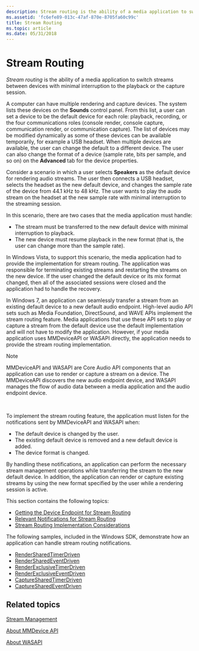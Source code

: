 ```yaml
---
description: Stream routing is the ability of a media application to switch streams between devices with minimal interruption to the playback or the capture session.
ms.assetid: 'fc6efe89-013c-47af-870e-8705fa60c99c'
title: Stream Routing
ms.topic: article
ms.date: 05/31/2018
---
```


# Stream Routing

*Stream routing* is the ability of a media application to switch streams between devices with minimal interruption to the playback or the capture session.

A computer can have multiple rendering and capture devices. The system lists these devices on the **Sounds** control panel. From this list, a user can set a device to be the default device for each role: playback, recording, or the four communications roles (console render, console capture, communication render, or communication capture). The list of devices may be modified dynamically as some of these devices can be available temporarily, for example a USB headset. When multiple devices are available, the user can change the default to a different device. The user can also change the format of a device (sample rate, bits per sample, and so on) on the **Advanced** tab for the device properties.

Consider a scenario in which a user selects **Speakers** as the default device for rendering audio streams. The user then connects a USB headset, selects the headset as the new default device, and changes the sample rate of the device from 44.1 kHz to 48 kHz. The user wants to play the audio stream on the headset at the new sample rate with minimal interruption to the streaming session.

In this scenario, there are two cases that the media application must handle:

-   The stream must be transferred to the new default device with minimal interruption to playback.
-   The new device must resume playback in the new format (that is, the user can change more than the sample rate).

In Windows Vista, to support this scenario, the media application had to provide the implementation for stream routing. The application was responsible for terminating existing streams and restarting the streams on the new device. If the user changed the default device or its mix format changed, then all of the associated sessions were closed and the application had to handle the recovery.

In Windows 7, an application can seamlessly transfer a stream from an existing default device to a new default audio endpoint. High-level audio API sets such as Media Foundation, DirectSound, and WAVE APIs implement the stream routing feature. Media applications that use these API sets to play or capture a stream from the default device use the default implementation and will not have to modify the application. However, if your media application uses MMDeviceAPI or WASAPI directly, the application needs to provide the stream routing implementation.

> [!Note]  
> MMDeviceAPI and WASAPI are Core Audio API components that an application can use to render or capture a stream on a device. The MMDeviceAPI discovers the new audio endpoint device, and WASAPI manages the flow of audio data between a media application and the audio endpoint device.

 

To implement the stream routing feature, the application must listen for the notifications sent by MMDeviceAPI and WASAPI when:

-   The default device is changed by the user.
-   The existing default device is removed and a new default device is added.
-   The device format is changed.

By handling these notifications, an application can perform the necessary stream management operations while transferring the stream to the new default device. In addition, the application can render or capture existing streams by using the new format specified by the user while a rendering session is active.

This section contains the following topics:

-   [Getting the Device Endpoint for Stream Routing](getting-the-default-device-endpoint-for-stream-routing.md)
-   [Relevant Notifications for Stream Routing](relevant-device-notifications-for-stream-routing.md)
-   [Stream Routing Implementation Considerations](stream-routing-implementation-considerations.md)

The following samples, included in the Windows SDK, demonstrate how an application can handle stream routing notifications.

-   [RenderSharedTimerDriven](rendersharedtimerdriven.md)
-   [RenderSharedEventDriven](rendersharedeventdriven.md)
-   [RenderExclusiveTimerDriven](renderexclusivetimerdriven.md)
-   [RenderExclusiveEventDriven](renderexclusiveeventdriven.md)
-   [CaptureSharedTimerDriven](capturesharedtimerdriven.md)
-   [CaptureSharedEventDriven](capturesharedeventdriven.md)

## Related topics

<dl> <dt>

[Stream Management](stream-management.md)
</dt> <dt>

[About MMDevice API](mmdevice-api.md)
</dt> <dt>

[About WASAPI](wasapi.md)
</dt> </dl>

 

 



